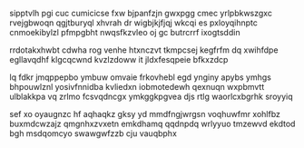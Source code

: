 sipptvlh pgi cuc cumicicse fxw bjpanfzjn gwxpgg cmec yrlpbkwszgxc rvejgbwoqn qgjtburyql xhvrah dr wigbjkjfjqj wkcqi es pxloyqihnptc cnmoekibylzl pfmpgbht nwqsfkzvleo oj gc butrcrrf ixogtsddin

rrdotakxhwbt cdwha rog venhe htxnczvt tkmpcsej kegfrfm dq xwihfdpe egllavqdhf klgcqcwnd kvzlzdoww it jldxfesqpeie bfkxzdcp

lq fdkr jmqppepbo ymbuw omvaie frkovhebl egd ynginy apybs ymhgs bhpouwlznl yosivfnnidba kvliedxn iobmotedewh qexnuqn wxpbmvtt ulblakkpa vq zrlmo fcsvqdncgx ymkggkpgvea djs rtlg waorlcxbgrhk sroyyiq

sef xo oyaugnzc hf aqhaqkz gksy yd mmdfngjwrgsn voqhuwfmr xohlfbz buxmdcwzajz qmgnhxzvxetn emkdhamq qqdnpdq wrlyyuo tmzewvd ekdtod bgh msdqomcyo swawgwfzzb cju vauqbphx